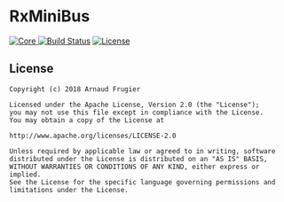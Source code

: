 # RxMiniBus

[![Core](https://api.bintray.com/packages/quanturium/maven/rxminibus/images/download.svg) ](https://bintray.com/quanturium/maven/rxminibus/_latestVersion)
[![Build Status](https://travis-ci.org/quanturium/RxMiniBus.svg?branch=master)](https://travis-ci.org/quanturium/RxMiniBus)
[![License](https://img.shields.io/badge/License-Apache%202.0-blue.svg)](https://github.com/quanturium/RxMiniBus/blob/master/LICENSE.txt)


## License
    Copyright (c) 2018 Arnaud Frugier

    Licensed under the Apache License, Version 2.0 (the "License");
    you may not use this file except in compliance with the License.
    You may obtain a copy of the License at

    http://www.apache.org/licenses/LICENSE-2.0

    Unless required by applicable law or agreed to in writing, software
    distributed under the License is distributed on an "AS IS" BASIS,
    WITHOUT WARRANTIES OR CONDITIONS OF ANY KIND, either express or implied.
    See the License for the specific language governing permissions and
    limitations under the License.
